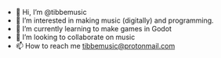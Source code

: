 - 👋 Hi, I’m @tibbemusic
- 👀 I’m interested in making music (digitally) and programming.
- 🌱 I’m currently learning to make games in Godot
- 💞️ I’m looking to collaborate on music
- 📫 How to reach me tibbemusic@protonmail.com

<!---
tibbemusic/tibbemusic is a ✨ special ✨ repository because its `README.md` (this file) appears on your GitHub profile.
You can click the Preview link to take a look at your changes.
--->
